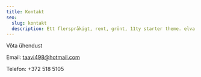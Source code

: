 ```yaml
---
title: Kontakt
seo:
  slug: kontakt
  description: Ett flerspråkigt, rent, grönt, 11ty starter theme. elva ger en solid grund för ditt nästa webbprojekt och ett inbyggt CMS för att hantera innehåll.
---
```


Võta ühendust

Email: [taavi498@hotmail.com](mailto:taavi498@hotmail.com)

Telefon: +372 518 5105
